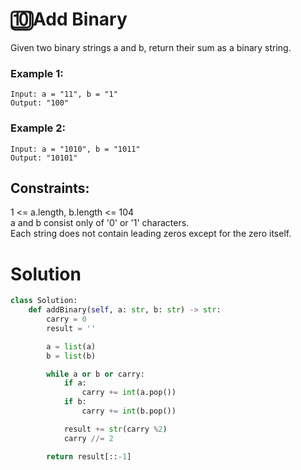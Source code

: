 # 🔟Add Binary
Given two binary strings a and b, return their sum as a binary string.

 

### Example 1:
```
Input: a = "11", b = "1"  
Output: "100"  
```
### Example 2:  
```
Input: a = "1010", b = "1011"
Output: "10101"
```
## Constraints:
1 <= a.length, b.length <= 104  
a and b consist only of '0' or '1' characters.   
Each string does not contain leading zeros except for the zero itself.  
 
# Solution
```python
class Solution:
    def addBinary(self, a: str, b: str) -> str:
        carry = 0
        result = ''

        a = list(a)
        b = list(b)

        while a or b or carry:
            if a:
                carry += int(a.pop())
            if b:
                carry += int(b.pop())

            result += str(carry %2)
            carry //= 2

        return result[::-1]
```
